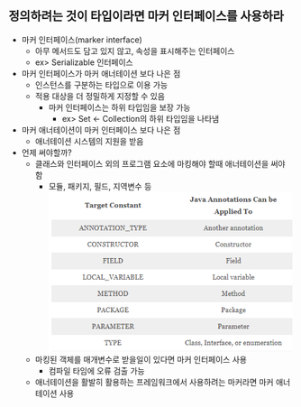 ## 정의하려는 것이 타입이라면 마커 인터페이스를 사용하라
* 마커 인터페이스(marker interface)
  * 아무 메서드도 담고 있지 않고, 속성을 표시해주는 인터페이스
  * ex> Serializable 인터페이스
* 마커 인터페이스가 마커 애너테이션 보다 나은 점
  * 인스턴스를 구분하는 타입으로 이용 가능
  * 적용 대상을 더 정밀하게 지정할 수 있음
    * 마커 인터페이스는 하위 타입임을 보장 가능
      * ex> Set <- Collection의 하위 타입임을 나타냄
* 마커 애너테이션이 마커 인터페이스 보다 나은 점
  * 애너테이션 시스템의 지원을 받음
* 언제 써야할까?
  * 클래스와 인터페이스 외의 프로그램 요소에 마킹해야 할때 애너테이션을 써야함
    * 모듈, 패키지, 필드, 지역변수 등
![](annotationTarget.png)
  * 마킹된 객체를 매개변수로 받을일이 있다면 마커 인터페이스 사용
    * 컴파일 타임에 오류 검출 가능
  * 애너테이션을 활발히 활용하는 프레임워크에서 사용하려는 마커라면 마커 애너테이션 사용 
